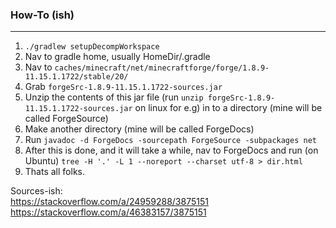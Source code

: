 ### How-To (ish)  
---  
  

1. `./gradlew setupDecompWorkspace`  
2. Nav to gradle home, usually HomeDir/.gradle  
3. Nav to `caches/minecraft/net/minecraftforge/forge/1.8.9-11.15.1.1722/stable/20/`  
4. Grab `forgeSrc-1.8.9-11.15.1.1722-sources.jar`  
5. Unzip the contents of this jar file (run `unzip forgeSrc-1.8.9-11.15.1.1722-sources.jar` on linux for e.g) in to a directory (mine will be called ForgeSource)  
6. Make another directory (mine will be called ForgeDocs)  
7. Run `javadoc -d ForgeDocs -sourcepath ForgeSource -subpackages net`  
8. After this is done, and it will take a while, nav to ForgeDocs and run (on Ubuntu) `tree -H '.' -L 1 --noreport --charset utf-8 > dir.html`  
9. Thats all folks.   


Sources-ish:    
https://stackoverflow.com/a/24959288/3875151    
https://stackoverflow.com/a/46383157/3875151  


